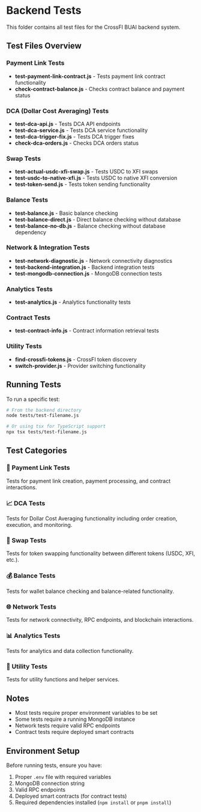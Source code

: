 # Backend Tests

This folder contains all test files for the CrossFI BUAI backend system.

## Test Files Overview

### Payment Link Tests
- **test-payment-link-contract.js** - Tests payment link contract functionality
- **check-contract-balance.js** - Checks contract balance and payment status

### DCA (Dollar Cost Averaging) Tests
- **test-dca-api.js** - Tests DCA API endpoints
- **test-dca-service.js** - Tests DCA service functionality
- **test-dca-trigger-fix.js** - Tests DCA trigger fixes
- **check-dca-orders.js** - Checks DCA orders status

### Swap Tests
- **test-actual-usdc-xfi-swap.js** - Tests USDC to XFI swaps
- **test-usdc-to-native-xfi.js** - Tests USDC to native XFI conversion
- **test-token-send.js** - Tests token sending functionality

### Balance Tests
- **test-balance.js** - Basic balance checking
- **test-balance-direct.js** - Direct balance checking without database
- **test-balance-no-db.js** - Balance checking without database dependency

### Network & Integration Tests
- **test-network-diagnostic.js** - Network connectivity diagnostics
- **test-backend-integration.js** - Backend integration tests
- **test-mongodb-connection.js** - MongoDB connection tests

### Analytics Tests
- **test-analytics.js** - Analytics functionality tests

### Contract Tests
- **test-contract-info.js** - Contract information retrieval tests

### Utility Tests
- **find-crossfi-tokens.js** - CrossFI token discovery
- **switch-provider.js** - Provider switching functionality

## Running Tests

To run a specific test:

```bash
# From the backend directory
node tests/test-filename.js

# Or using tsx for TypeScript support
npx tsx tests/test-filename.js
```

## Test Categories

### 🔗 Payment Link Tests
Tests for payment link creation, payment processing, and contract interactions.

### 📈 DCA Tests
Tests for Dollar Cost Averaging functionality including order creation, execution, and monitoring.

### 💱 Swap Tests
Tests for token swapping functionality between different tokens (USDC, XFI, etc.).

### 💰 Balance Tests
Tests for wallet balance checking and balance-related functionality.

### 🌐 Network Tests
Tests for network connectivity, RPC endpoints, and blockchain interactions.

### 📊 Analytics Tests
Tests for analytics and data collection functionality.

### 🔧 Utility Tests
Tests for utility functions and helper services.

## Notes

- Most tests require proper environment variables to be set
- Some tests require a running MongoDB instance
- Network tests require valid RPC endpoints
- Contract tests require deployed smart contracts

## Environment Setup

Before running tests, ensure you have:

1. Proper `.env` file with required variables
2. MongoDB connection string
3. Valid RPC endpoints
4. Deployed smart contracts (for contract tests)
5. Required dependencies installed (`npm install` or `pnpm install`) 